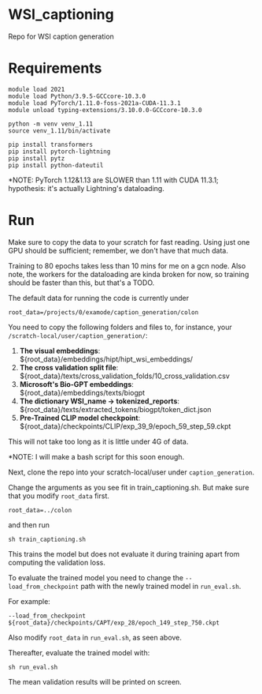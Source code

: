 # WSI_captioning
Repo for WSI caption generation

# Requirements

```
module load 2021
module load Python/3.9.5-GCCcore-10.3.0
module load PyTorch/1.11.0-foss-2021a-CUDA-11.3.1
module unload typing-extensions/3.10.0.0-GCCcore-10.3.0

python -m venv venv_1.11
source venv_1.11/bin/activate

pip install transformers
pip install pytorch-lightning
pip install pytz
pip install python-dateutil 
```

*NOTE: PyTorch 1.12&1.13 are SLOWER than 1.11 with CUDA 11.3.1; hypothesis: it's actually Lightning's dataloading.

# Run 

Make sure to copy the data to your scratch for fast reading. Using just one GPU should be sufficient; remember, we don't have that much data.

 Training to 80 epochs takes less than 10 mins for me on a gcn node. Also note, the workers for the dataloading are kinda broken for now, so training should be faster than this, but that's a TODO.

The default data for running the code is currently under

```
root_data=/projects/0/examode/caption_generation/colon
```

You need to copy the following folders and files to, for instance, your ``/scratch-local/user/caption_generation/``:

1. **The visual embeddings**: ${root_data}/embeddings/hipt/hipt_wsi_embeddings/
2. **The cross validation split file**: ${root_data}/texts/cross_validation_folds/10_cross_validation.csv
3. **Microsoft's Bio-GPT embeddings**: ${root_data}/embeddings/texts/biogpt
4. **The dictionary WSI_name -> tokenized_reports**: ${root_data}/texts/extracted_tokens/biogpt/token_dict.json
5. **Pre-Trained CLIP model checkpoint**: ${root_data}/checkpoints/CLIP/exp_39_9/epoch_59_step_59.ckpt

This will not take too long as it is little under 4G of data.

*NOTE: I will make a bash script for this soon enough.

Next, clone the repo into your scratch-local/user under ``caption_generation``.

Change the arguments as you see fit in train_captioning.sh. But make sure that you modify ``root_data`` first. 

```
root_data=../colon
```

and then run

```
sh train_captioning.sh
```

This trains the model but does not evaluate it during training apart from computing the validation loss.

To evaluate the trained model you need to change the ``--load_from_checkpoint`` path with the newly trained model in ``run_eval.sh``.

For example:

```
--load_from_checkpoint ${root_data}/checkpoints/CAPT/exp_28/epoch_149_step_750.ckpt
```

Also modify ``root_data`` in ``run_eval.sh``, as seen above.


Thereafter, evaluate the trained model with:

```
sh run_eval.sh
```

The mean validation results will be printed on screen.